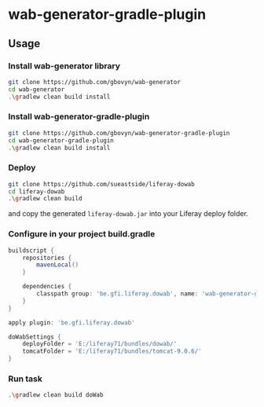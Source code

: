 # wab-generator-gradle-plugin

## Usage

### Install wab-generator library

```sh
git clone https://github.com/gbovyn/wab-generator
cd wab-generator
.\gradlew clean build install
```

### Install wab-generator-gradle-plugin

```sh
git clone https://github.com/gbovyn/wab-generator-gradle-plugin
cd wab-generator-gradle-plugin
.\gradlew clean build install
```

### Deploy 

```sh
git clone https://github.com/sueastside/liferay-dowab
cd liferay-dowab
.\gradlew clean build
```
and copy the generated `liferay-dowab.jar` into your Liferay deploy folder.

### Configure in your project build.gradle

```groovy
buildscript {
	repositories {
		mavenLocal()
	}

	dependencies {
		classpath group: 'be.gfi.liferay.dowab', name: 'wab-generator-gradle-plugin', version: '1.0-SNAPSHOT'
	}
}

apply plugin: 'be.gfi.liferay.dowab'

doWabSettings {
	deployFolder = 'E:/liferay71/bundles/dowab/'
	tomcatFolder = 'E:/liferay71/bundles/tomcat-9.0.6/'
}
```

### Run task

```sh
.\gradlew clean build doWab
```
